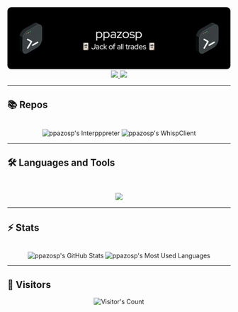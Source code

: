 <img src="https://github.com/ppazosp/ppazosp/blob/main/header.png" alt="ppazosp's github banner">

<br>

<div align="center">
  <a href="pablopazosp3@gmail.com">
    <img src="https://img.shields.io/badge/Gmail-333333?style=for-the-badge&logo=gmail&logoColor=red" />
  </a>
  <a href="https://www.linkedin.com/in/pablo-pazos-parada" target="_blank">
    <img src="https://img.shields.io/badge/LinkedIn-0077B5?style=for-the-badge&logo=linkedin&logoColor=white" target="_blank" />
  </a>
</div>

<hr>

## 📚 Repos

<br>

<div align=center>
  <img height=192 src="https://github-readme-stats.vercel.app/api/pin/?username=ppazosp&repo=Interpppreter" alt="ppazosp's Interpppreter" />
  <img height=192 src="https://github-readme-stats.vercel.app/api/pin/?username=ppazosp&repo=WhispClient" alt="ppazosp's WhispClient" />
</div>

<hr>

## 🛠️ Languages and Tools

<br>

<p align="center">
  <img src="https://skillicons.dev/icons?i=androidstudio,apple,bash,c,css,debian,flask,git,github,gradle,html,idea,java,js,kotlin,ktor,latex,linux,mongodb,postgres,py,rabbitmq,spring,supabase,threejs,vscode&perline=13" />
</p>

<hr>

## ⚡️ Stats

<br>

<div align=center>
  <img height=192 src="https://github-readme-stats.vercel.app/api?username=ppazosp&theme=dark&count_private=true&border_radius=10&show_icons=true&locale=en" alt="ppazosp's GitHub Stats" />
  <img height=192 src="https://github-readme-stats.vercel.app/api/top-langs?username=ppazosp&theme=dark&layout=compact&hide=css&langs_count=8&border_radius=10&show_icons=true&locale=en" alt="ppazosp's Most Used Languages" />
</div>

<hr>

## 👤 Visitors

<div align="center"> 
  <img src="https://profile-counter.glitch.me/ppazosp/count.svg" alt="Visitor's Count" />
</div>
